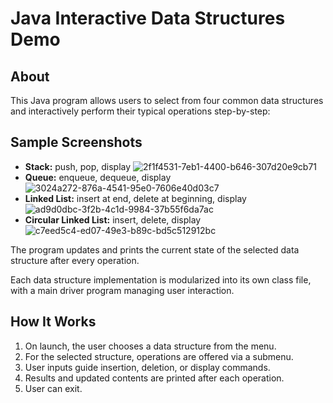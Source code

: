 # Java Interactive Data Structures Demo

## About

This Java program allows users to select from four common data structures and interactively perform their typical operations step-by-step:
## Sample Screenshots

- **Stack:** push, pop, display
![2f1f4531-7eb1-4400-b646-307d20e9cb71](https://github.com/user-attachments/assets/c3458804-0ba2-46be-85b5-6eb4c6a4a3b8)
- **Queue:** enqueue, dequeue, display
![3024a272-876a-4541-95e0-7606e40d03c7](https://github.com/user-attachments/assets/927350c3-4c6a-4d95-9489-9e6b0c932466)
- **Linked List:** insert at end, delete at beginning, display
![ad9d0dbc-3f2b-4c1d-9984-37b55f6da7ac](https://github.com/user-attachments/assets/a0f8e971-e543-4089-8028-d66c087d1052)
- **Circular Linked List:** insert, delete, display
![c7eed5c4-ed07-49e3-b89c-bd5c512912bc](https://github.com/user-attachments/assets/1c49448f-9b1e-4a78-a57f-65ab14ca7517)

The program updates and prints the current state of the selected data structure after every operation.

Each data structure implementation is modularized into its own class file, with a main driver program managing user interaction.

## How It Works

1. On launch, the user chooses a data structure from the menu.
2. For the selected structure, operations are offered via a submenu.
3. User inputs guide insertion, deletion, or display commands.
4. Results and updated contents are printed after each operation.
5. User can exit.



